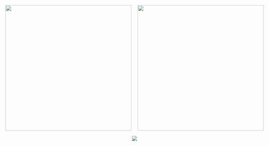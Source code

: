 <div align="center">
  <div style="display: flex; justify-content: center; align-items: center; gap: 20px;">
    <img width="400" src="https://github-readme-stats.vercel.app/api/top-langs/?username=dunningkrueg&theme=github_dark&layout=compact&border_color=30363D&bg_color=0D1117&title_color=58A6FF&text_color=8B949E&icon_color=58A6FF&border_radius=10"/>
    <img width="400" src="https://github-readme-stats.vercel.app/api?username=dunningkrueg&show_icons=true&theme=github_dark&border_color=30363D&bg_color=0D1117&title_color=58A6FF&text_color=8B949E&icon_color=58A6FF&border_radius=10&include_all_commits=true&count_private=true"/>
  </div>
  <br>
  <img src="https://komarev.com/ghpvc/?username=dunningkrueg&color=161B22&style=for-the-badge&label=PROFILE+VISITS"/>
</div>
